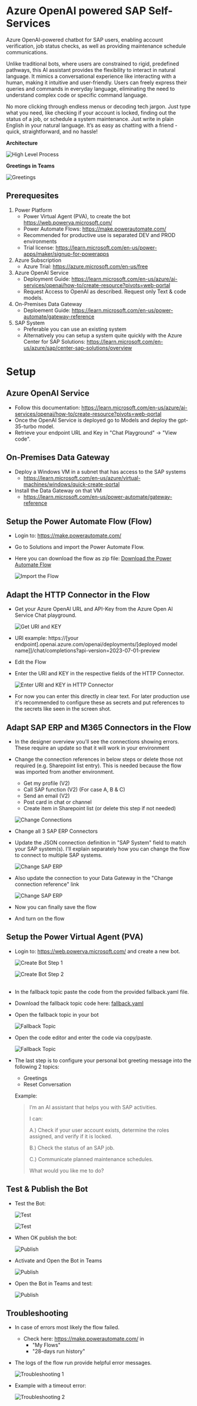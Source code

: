 # Azure OpenAI powered SAP Self-Services

Azure OpenAI-powered chatbot for SAP users, enabling account verification, job status checks, as well as providing maintenance schedule communications.

Unlike traditional bots, where users are constrained to rigid, predefined pathways, this AI assistant provides the flexibility to interact in natural language. It mimics a conversational experience like interacting with a human, making it intuitive and user-friendly. Users can freely express their queries and commands in everyday language, eliminating the need to understand complex code or specific command language.

No more clicking through endless menus or decoding tech jargon. Just type what you need, like checking if your account is locked, finding out the status of a job, or schedule a system maintenance. Just write in plain English in your natural language. It’s as easy as chatting with a friend - quick, straightforward, and no hassle!


**Architecture**

![High Level Process](images/high-level-process.jpg)


**Greetings in Teams**

![Greetings](images/greetings.jpg)


## Prerequesites

1. Power Platform 
    - Power Virtual Agent (PVA), to create the bot https://web.powerva.microsoft.com/
    - Power Automate Flows: https://make.powerautomate.com/
    - Recommended for productive use is separated DEV and PROD environments
    - Trial license: https://learn.microsoft.com/en-us/power-apps/maker/signup-for-powerapps
1. Azure Subscription
    - Azure Trial: https://azure.microsoft.com/en-us/free
1. Azure OpenAI Service 
    - Deployment Guide: https://learn.microsoft.com/en-us/azure/ai-services/openai/how-to/create-resource?pivots=web-portal
    - Request Access to OpenAI as described. Request only Text & code models.
1. On-Premises Data Gateway
    - Deploement Guide: https://learn.microsoft.com/en-us/power-automate/gateway-reference   
1. SAP System
    - Preferable you can use an existing system
    - Alternatively you can setup a system quite quickly with the Azure Center for SAP Solutions: https://learn.microsoft.com/en-us/azure/sap/center-sap-solutions/overview

# Setup

## Azure OpenAI Service 

- Follow this documentation: https://learn.microsoft.com/en-us/azure/ai-services/openai/how-to/create-resource?pivots=web-portal <br> 
- Once the OpenAI Service is deployed go to Models and deploy the gpt-35-turbo model. <br>
- Retrieve your endpoint URL and Key in "Chat Playground" -> "View code".

## On-Premises Data Gateway

- Deploy a Windows VM in a subnet that has access to the SAP systems
    - https://learn.microsoft.com/en-us/azure/virtual-machines/windows/quick-create-portal 
- Install the Data Gateway on that VM 
    - https://learn.microsoft.com/en-us/power-automate/gateway-reference


## Setup the Power Automate Flow (Flow)

- Login to: https://make.powerautomate.com/ 
- Go to Solutions and import the Power Automate Flow. 
- Here you can download the flow as zip file: [Download the Power Automate Flow](https://github.com/mimergel/Azure_OpenAI_powered_SAP-Self-Services/raw/main/flow/SAPSelfService_1_0_0_5.zip)


    ![Import the Flow](images/import-flow.jpg) <br>


## Adapt the HTTP Connector in the Flow

- Get your Azure OpenAI URL and API-Key from the Azure Open AI Service Chat playground.


    ![Get URI and KEY](images/get-uri-key.jpg) <br>

- URI example: https://[your endpoint].openai.azure.com/openai/deployments/[deployed model name]]/chat/completions?api-version=2023-07-01-preview

- Edit the Flow
- Enter the URI and KEY in the respective fields of the HTTP Connector. <br>

    ![Enter URI and KEY in HTTP Connector](images/change-uri-key.jpg) <br>

- For now you can enter this directly in clear text. For later production use it's recommended to configure these as secrets and put references to the secrets like seen in the screen shot. <br>


## Adapt SAP ERP and M365 Connectors in the Flow

- In the designer overview you'll see the connections showing errors. These require an update so that it will work in your environment
- Change the connection references in below steps or delete those not required (e.g. Sharepoint list entry). This is needed because the flow was imported from another environment.

    - Get my profile (V2)
    - Call SAP function (V2) (For case A, B & C)
    - Send an email (V2)
    - Post card in chat or channel
    - Create item in Sharepoint list (or delete this step if not needed)

    ![Change Connections](images/change-all-connections.jpg) <br>

- Change all 3 SAP ERP Connectors
- Update the JSON connection definition in "SAP System" field to match your SAP system(s). I'll explain separately how you can change the flow to connect to multiple SAP systems. 

    ![Change SAP ERP](images/change-sap-erp-1.jpg) <br>

-   Also update the connection to your Data Gateway in the "Change connection reference" link

    ![Change SAP ERP](images/change-sap-erp-2.jpg) <br>

- Now you can finally save the flow
- And turn on the flow

## Setup the Power Virtual Agent (PVA)

- Login to: https://web.powerva.microsoft.com/ and create a new bot. <br>

    ![Create Bot Step 1](images/create-bot1.jpg) <br>

    ![Create Bot Step 2](images/create-bot2.jpg) <br>
    <br>

- In the fallback topic paste the code from the provided fallback.yaml file. <br>
- Download the fallback topic code here: [fallback.yaml](pva/fallback.yaml) <br>
- Open the fallback topic in your bot   


    ![Fallback Topic](images/fallback.jpg) <br>

- Open the code editor and enter the code via copy/paste. <br> 

    ![Fallback Topic](images/fallback2.jpg) <br>

- The last step is to configure your personal bot greeting message into the following 2 topics: 
    - Greetings
    - Reset Conversation <br>

    Example: 
    > I’m an AI assistant that helps you with SAP activities.
    >
    > I can:
    >
    > A.) Check if your user account exists, determine the roles assigned, and verify if it is locked.
    >
    > B.) Check the status of an SAP job.
    >
    > C.) Communicate planned maintenance schedules.
    >
    > What would you like me to do?



## Test & Publish the Bot

- Test the Bot:

    ![Test](images/bot-test.jpg)

    ![Test](images/bot-test2.jpg)

- When OK publish the bot:

    ![Publish](images/publish.jpg)

- Activate and Open the Bot in Teams

    ![Publish](images/activate-open.jpg) <br>

- Open the Bot in Teams and test: <br>

    ![Publish](images/bot-test-teams.jpg) <br>


## Troubleshooting

- In case of errors most likely the flow failed.   <br>
    - Check here: https://make.powerautomate.com/ in <br>
        - "My Flows"   <br>
        - "28-days run history"  <br>
- The logs of the flow run provide helpful error messages.  <br>

    ![Troubleshooting 1](images/troubleshooting1.jpg) <br>

- Example with a timeout error: 

    ![Troubleshooting 2](images/troubleshooting2.jpg) <br>